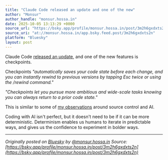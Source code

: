 ```yaml
---
title: "Claude Code released an update and one of the new"
author: "Monsur"
author_handle: "monsur.hossa.in"
date: 2025-10-05 13:13:29 +0000
source_url: "https://bsky.app/profile/monsur.hossa.in/post/3m2h6gxdxts2n"
source_uri: "at://monsur.hossa.in/app.bsky.feed.post/3m2h6gxdxts2n"
platform: "Bluesky"
layout: post
---
```


Claude Code [released an update](https://www.anthropic.com/news/enabling-claude-code-to-work-more-autonomously), and one of the new features is checkpoints.

Checkpoints _"automatically saves your code state before each change, and you can instantly rewind to previous versions by tapping Esc twice or using the /rewind command."_

_"Checkpoints let you pursue more ambitious and wide-scale tasks knowing you can always return to a prior code state."_

This is similar to some of [my observations](https://bsky.app/profile/monsur.hossa.in/post/3lzchguxlpc2w) around source control and AI.

Coding with AI isn't perfect, but it doesn't need to be if it can be more deterministic. Determinism enables us humans to iterate in predictable ways, and gives us the confidence to experiment in bolder ways.

<!--more-->

---

*Originally posted on [Bluesky](https://bsky.app/profile/monsur.hossa.in/post/3m2h6gxdxts2n) by [@monsur.hossa.in](https://bsky.app/profile/monsur.hossa.in)*
*Source: [https://bsky.app/profile/monsur.hossa.in/post/3m2h6gxdxts2n](https://bsky.app/profile/monsur.hossa.in/post/3m2h6gxdxts2n)*

